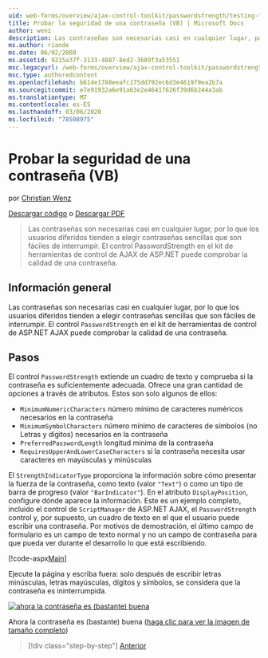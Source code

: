 ```yaml
---
uid: web-forms/overview/ajax-control-toolkit/passwordstrength/testing-the-strength-of-a-password-vb
title: Probar la seguridad de una contraseña (VB) | Microsoft Docs
author: wenz
description: Las contraseñas son necesarias casi en cualquier lugar, por lo que los usuarios diferidos tienden a elegir contraseñas sencillas que son fáciles de interrumpir. Control PasswordStrength en el ASP. N...
ms.author: riande
ms.date: 06/02/2008
ms.assetid: 9215a37f-3133-4887-8ed2-3689f3a53551
msc.legacyurl: /web-forms/overview/ajax-control-toolkit/passwordstrength/testing-the-strength-of-a-password-vb
msc.type: authoredcontent
ms.openlocfilehash: b614e1788eeafc175dd792ec6d3e4619f9ea2b7a
ms.sourcegitcommit: e7e91932a6e91a63e2e46417626f39d6b244a3ab
ms.translationtype: MT
ms.contentlocale: es-ES
ms.lasthandoff: 03/06/2020
ms.locfileid: "78508975"
---
```

# <a name="testing-the-strength-of-a-password-vb"></a>Probar la seguridad de una contraseña (VB)

por [Christian Wenz](https://github.com/wenz)

[Descargar código](https://download.microsoft.com/download/9/3/f/93f8daea-bebd-4821-833b-95205389c7d0/PasswordStrength0.vb.zip) o [Descargar PDF](https://download.microsoft.com/download/2/d/c/2dc10e34-6983-41d4-9c08-f78f5387d32b/passwordstrength0VB.pdf)

> Las contraseñas son necesarias casi en cualquier lugar, por lo que los usuarios diferidos tienden a elegir contraseñas sencillas que son fáciles de interrumpir. El control PasswordStrength en el kit de herramientas de control de AJAX de ASP.NET puede comprobar la calidad de una contraseña.

## <a name="overview"></a>Información general

Las contraseñas son necesarias casi en cualquier lugar, por lo que los usuarios diferidos tienden a elegir contraseñas sencillas que son fáciles de interrumpir. El control `PasswordStrength` en el kit de herramientas de control de ASP.NET AJAX puede comprobar la calidad de una contraseña.

## <a name="steps"></a>Pasos

El control `PasswordStrength` extiende un cuadro de texto y comprueba si la contraseña es suficientemente adecuada. Ofrece una gran cantidad de opciones a través de atributos. Estos son solo algunos de ellos:

- `MinimumNumericCharacters` número mínimo de caracteres numéricos necesarios en la contraseña
- `MinimumSymbolCharacters` número mínimo de caracteres de símbolos (no Letras y dígitos) necesarios en la contraseña
- `PreferredPasswordLength` longitud mínima de la contraseña
- `RequiresUpperAndLowerCaseCharacters` si la contraseña necesita usar caracteres en mayúsculas y minúsculas

El `StrengthIndicatorType` proporciona la información sobre cómo presentar la fuerza de la contraseña, como texto (valor `"Text"`) o como un tipo de barra de progreso (valor `"BarIndicator"`). En el atributo `DisplayPosition`, configure dónde aparece la información. Este es un ejemplo completo, incluido el control de `ScriptManager` de ASP.NET AJAX, el `PasswordStrength` control y, por supuesto, un cuadro de texto en el que el usuario puede escribir una contraseña. Por motivos de demostración, el último campo de formulario es un campo de texto normal y no un campo de contraseña para que pueda ver durante el desarrollo lo que está escribiendo.

[!code-aspx[Main](testing-the-strength-of-a-password-vb/samples/sample1.aspx)]

Ejecute la página y escriba fuera: solo después de escribir letras minúsculas, letras mayúsculas, dígitos y símbolos, se considera que la contraseña es ininterrumpida.

[![ahora la contraseña es (bastante) buena](testing-the-strength-of-a-password-vb/_static/image2.png)](testing-the-strength-of-a-password-vb/_static/image1.png)

Ahora la contraseña es (bastante) buena ([haga clic para ver la imagen de tamaño completo](testing-the-strength-of-a-password-vb/_static/image3.png))

> [!div class="step-by-step"]
> [Anterior](testing-the-strength-of-a-password-cs.md)
